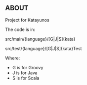 
ABOUT
-----

Project for Katayunos

The code is in:

  src/main/{language}/[G|J|S]{kata}

  src/test/{language}/[G|J|S]{kata}Test

Where:

  * G is for Groovy
  * J is for Java
  * S is for Scala
